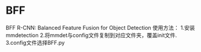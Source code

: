 # BFF
 BFF R-CNN: Balanced Feature Fusion for Object Detection
使用方法：
1.安装mmdetection
2.将mmdet与config文件复制到对应文件夹，覆盖init文件.
3.config文件选择BFF.py
